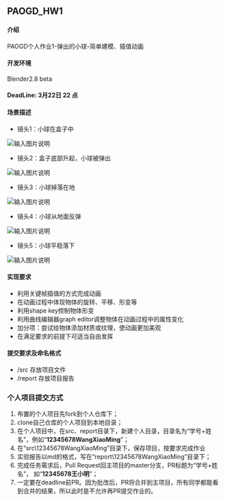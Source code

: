 ## PAOGD_HW1

#### 介绍
PAOGD个人作业1-弹出的小球-简单建模、插值动画

#### 开发环境
Blender2.8 beta
#### DeadLine: 3月22日 **22** 点
#### 场景描述
- 镜头1：小球在盒子中

![输入图片说明](https://images.gitee.com/uploads/images/2019/0315/144850_f25b314a_1194012.png "屏幕截图.png")
- 镜头2：盒子底部升起，小球被弹出

![输入图片说明](https://images.gitee.com/uploads/images/2019/0315/145744_e099d572_1194012.png "屏幕截图.png")
- 镜头3：小球掉落在地

![输入图片说明](https://images.gitee.com/uploads/images/2019/0315/145505_c218e145_1194012.png "屏幕截图.png")
- 镜头4：小球从地面反弹

![输入图片说明](https://images.gitee.com/uploads/images/2019/0315/145604_f61c5891_1194012.png "屏幕截图.png")
- 镜头5：小球平稳落下

![输入图片说明](https://images.gitee.com/uploads/images/2019/0315/145640_5cde8cd8_1194012.png "屏幕截图.png")

#### 实现要求
- 利用关键帧插值的方式完成动画
- 在动画过程中体现物体的旋转、平移、形变等
- 利用shape key控制物体形变
- 利用曲线编辑器graph editor调整物体在动画过程中的属性变化
- 加分项：尝试给物体添加材质或纹理，使动画更加美观
- 在满足要求的前提下可适当自由发挥

#### 提交要求及命名格式
- /src 存放项目文件
- /report 存放项目报告

### 个人项目提交方式
1. 布置的个人项目先fork到个人仓库下；
2. clone自己仓库的个人项目到本地目录；
3. 在个人项目中，在src、report目录下，新建个人目录，目录名为“学号+姓名”，例如“**12345678WangXiaoMing**”；
4. 在“src\12345678WangXiaoMing”目录下，保存项目，按要求完成作业
5. 实验报告以md的格式，写在“report\12345678WangXiaoMing”目录下；
6. 完成任务需求后，Pull Request回主项目的master分支，PR标题为“学号+姓名”， 如“**12345678王小明**”；
7. 一定要在deadline前PR。因为批改后，PR将合并到主项目，所有同学都能看到合并的结果，所以此时是不允许再PR提交作业的。